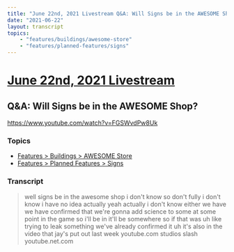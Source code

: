 ```yaml
---
title: "June 22nd, 2021 Livestream Q&A: Will Signs be in the AWESOME Shop?"
date: "2021-06-22"
layout: transcript
topics:
    - "features/buildings/awesome-store"
    - "features/planned-features/signs"
---
```

# [June 22nd, 2021 Livestream](../2021-06-22.md)
## Q&A: Will Signs be in the AWESOME Shop?
https://www.youtube.com/watch?v=FGSWvdPw8Uk

### Topics
* [Features > Buildings > AWESOME Store](../topics/features/buildings/awesome-store.md)
* [Features > Planned Features > Signs](../topics/features/planned-features/signs.md)

### Transcript

> well signs be in the awesome shop i don't know so don't fully i don't know i have no idea actually yeah actually i don't know either we have we have confirmed that we're gonna add science to some at some point in the game so i'll be in it'll be somewhere so if that was uh like trying to leak something we've already confirmed it uh it's also in the video that jay's put out last week youtube.com studios slash youtube.net.com
